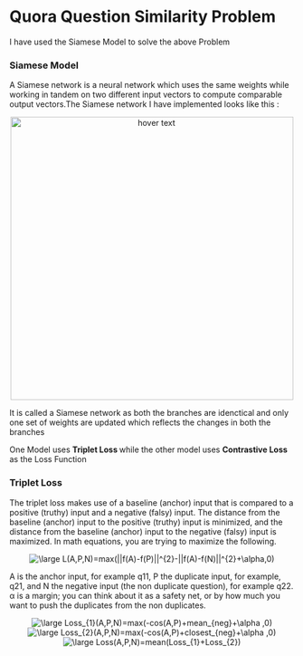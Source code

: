 # Quora Question Similarity Problem

I have used the Siamese Model to solve the above Problem

### Siamese Model
A Siamese network is a neural network which uses the same weights while working in tandem on two different input vectors to compute comparable output vectors.The Siamese network I have implemented looks like this :


<p align="center">
  <img src="https://zhangruochi.com/Question-duplicates/2020/08/23/siamese.png" width="500" height="500" title="hover text">


It is called a Siamese network as both the branches are idenctical and only one set of weights are updated which reflects the changes in both the branches 


One Model uses <b> Triplet Loss </b> while the other model uses <b> Contrastive Loss </b> as the Loss Function
### Triplet Loss

The triplet loss makes use of a baseline (anchor) input that is compared to a positive (truthy) input and a negative (falsy) input. The distance from the baseline (anchor) input to the positive (truthy) input is minimized, and the distance from the baseline (anchor) input to the negative (falsy) input is maximized. In math equations, you are trying to maximize the following. 
  <p align = "center">
  <img src="https://latex.codecogs.com/gif.latex?\large&space;L(A,P,N)=max(||f(A)-f(P)||^{2}-||f(A)-f(N)||^{2}&plus;\alpha,0)" title="\large L(A,P,N)=max(||f(A)-f(P)||^{2}-||f(A)-f(N)||^{2}+\alpha,0)" />
  
  </p>
    
A is the anchor input, for example q11, P the duplicate input, for example, q21, and N the negative input (the non duplicate question), for example q22.  α is a margin; you can think about it as a safety net, or by how much you want to push the duplicates from the non duplicates.

 <p align = "center">
<a><img src="https://latex.codecogs.com/gif.latex?\large&space;Loss_{1}(A,P,N)=max(-cos(A,P)&plus;mean_{neg}&plus;\alpha&space;,0)" title="\large Loss_{1}(A,P,N)=max(-cos(A,P)+mean_{neg}+\alpha ,0)" /> </a>

<a>
<img src="https://latex.codecogs.com/gif.latex?\large&space;Loss_{2}(A,P,N)=max(-cos(A,P)&plus;closest_{neg}&plus;\alpha&space;,0)" title="\large Loss_{2}(A,P,N)=max(-cos(A,P)+closest_{neg}+\alpha ,0)" /> </a>

<img src="https://latex.codecogs.com/gif.latex?\large&space;Loss(A,P,N)=mean(Loss_{1}&plus;Loss_{2})" title="\large Loss(A,P,N)=mean(Loss_{1}+Loss_{2})" />
</p>
